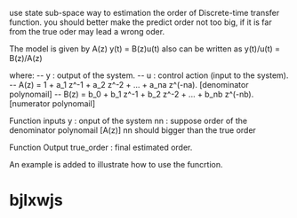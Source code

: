use state sub-space way to estimation the order of Discrete-time transfer function.
you should better make the predict order not too big, if it is far from the true oder may lead a wrong oder.

The model is given by           A(z) y(t) = B(z)u(t)
also can be written as          y(t)/u(t) = B(z)/A(z)

where:
-- y : output of the system.
-- u : control action (input to the system).
-- A(z) = 1 + a_1 z^-1 + a_2 z^-2 + ... + a_na z^(-na). 
   [denominator polynomail]
-- B(z) = b_0 + b_1 z^-1 + b_2 z^-2 + ... + b_nb z^(-nb). 
   [numerator polynomail]

Function inputs 
y : onput of the system 
nn : suppose order of the denominator polynomail [A(z)]
     nn should bigger than the true order

Function Output
true_order : final estimated order.

An example is added to illustrate how to use the funcrtion.

# bjlxwjs
